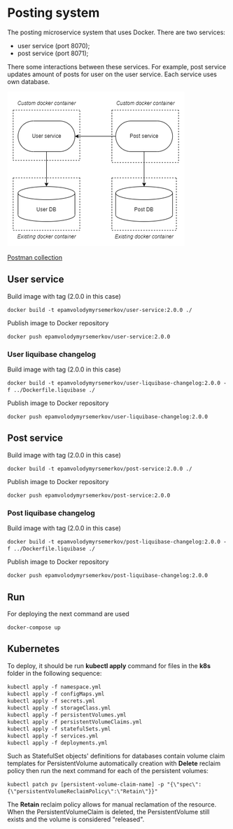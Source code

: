 # Posting system

The posting microservice system that uses Docker.
There are two services:
- user service (port 8070);
- post service (port 8071);

There some interactions between these services.
For example, post service updates amount of posts for user on the user service.
Each service uses own database.

![Architecture](https://github.com/semerkov/posting-system/blob/main/architecture.png?raw=true)

[Postman collection](https://api.postman.com/collections/259611-dde12487-76c8-4369-9bb8-1c6b166f69da?access_key=PMAT-01GYJ7BEBX1AVJ93QCB6BEKW2Y)

## User service
Build image with tag (2.0.0 in this case)

```shell
docker build -t epamvolodymyrsemerkov/user-service:2.0.0 ./
```

Publish image to Docker repository

```shell
docker push epamvolodymyrsemerkov/user-service:2.0.0
```

### User liquibase changelog
Build image with tag (2.0.0 in this case)

```shell
docker build -t epamvolodymyrsemerkov/user-liquibase-changelog:2.0.0 -f ../Dockerfile.liquibase ./
```

Publish image to Docker repository

```shell
docker push epamvolodymyrsemerkov/user-liquibase-changelog:2.0.0
```

## Post service

Build image with tag (2.0.0 in this case)

```shell
docker build -t epamvolodymyrsemerkov/post-service:2.0.0 ./
```

Publish image to Docker repository

```shell
docker push epamvolodymyrsemerkov/post-service:2.0.0
```

### Post liquibase changelog
Build image with tag (2.0.0 in this case)

```shell
docker build -t epamvolodymyrsemerkov/post-liquibase-changelog:2.0.0 -f ../Dockerfile.liquibase ./
```

Publish image to Docker repository

```shell
docker push epamvolodymyrsemerkov/post-liquibase-changelog:2.0.0
```

## Run

For deploying the next command are used

```shell
docker-compose up
```

## Kubernetes

To deploy, it should be run **kubectl apply** command for files in the **k8s** folder in the following sequence:

```shell
kubectl apply -f namespace.yml
kubectl apply -f configMaps.yml
kubectl apply -f secrets.yml
kubectl apply -f storageClass.yml
kubectl apply -f persistentVolumes.yml
kubectl apply -f persistentVolumeClaims.yml
kubectl apply -f statefulSets.yml
kubectl apply -f services.yml
kubectl apply -f deployments.yml
```

Such as StatefulSet objects' definitions for databases contain volume claim templates
for PersistentVolume automatically creation with **Delete** reclaim policy then 
run the next command for each of the persistent volumes:

```shell
kubectl patch pv [persistent-volume-claim-name] -p "{\"spec\":{\"persistentVolumeReclaimPolicy\":\"Retain\"}}"
```

The **Retain** reclaim policy allows for manual reclamation of the resource.
When the PersistentVolumeClaim is deleted, the PersistentVolume still exists and the volume is considered "released".
